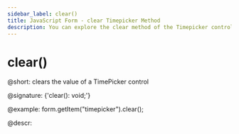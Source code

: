 ```yaml
---
sidebar_label: clear()
title: JavaScript Form - clear Timepicker Method 
description: You can explore the clear method of the Timepicker control of Form in the documentation of the DHTMLX JavaScript UI library. Browse developer guides and API reference, try out code examples and live demos, and download a free 30-day evaluation version of DHTMLX Suite.
---
```


# clear()

@short: clears the value of a TimePicker control

@signature: {'clear(): void;'}

@example:
form.getItem("timepicker").clear();

@descr:
